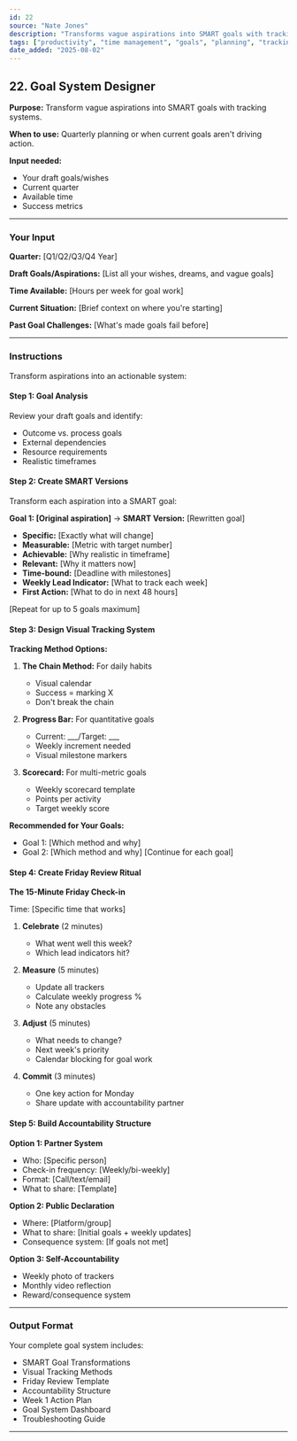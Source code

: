 ```yaml
---
id: 22
source: "Nate Jones"
description: "Transforms vague aspirations into SMART goals with tracking systems."
tags: ["productivity", "time management", "goals", "planning", "tracking"]
date_added: "2025-08-02"
---
```


## 22\. Goal System Designer

**Purpose:** Transform vague aspirations into SMART goals with tracking systems.

**When to use:** Quarterly planning or when current goals aren't driving action.

**Input needed:**

* Your draft goals/wishes  
* Current quarter  
* Available time  
* Success metrics

---

### **Your Input**

**Quarter:** \[Q1/Q2/Q3/Q4 Year\]

**Draft Goals/Aspirations:** \[List all your wishes, dreams, and vague goals\]

**Time Available:** \[Hours per week for goal work\]

**Current Situation:** \[Brief context on where you're starting\]

**Past Goal Challenges:** \[What's made goals fail before\]

---

### **Instructions**

Transform aspirations into an actionable system:

#### **Step 1: Goal Analysis**

Review your draft goals and identify:

* Outcome vs. process goals  
* External dependencies  
* Resource requirements  
* Realistic timeframes

#### **Step 2: Create SMART Versions**

Transform each aspiration into a SMART goal:

**Goal 1: \[Original aspiration\]** → **SMART Version:** \[Rewritten goal\]

* **Specific:** \[Exactly what will change\]  
* **Measurable:** \[Metric with target number\]  
* **Achievable:** \[Why realistic in timeframe\]  
* **Relevant:** \[Why it matters now\]  
* **Time-bound:** \[Deadline with milestones\]  
* **Weekly Lead Indicator:** \[What to track each week\]  
* **First Action:** \[What to do in next 48 hours\]

\[Repeat for up to 5 goals maximum\]

#### **Step 3: Design Visual Tracking System**

**Tracking Method Options:**

1. **The Chain Method:** For daily habits

   * Visual calendar  
   * Success \= marking X  
   * Don't break the chain  
2. **Progress Bar:** For quantitative goals

   * Current: \_\_\_/Target: \_\_\_  
   * Weekly increment needed  
   * Visual milestone markers  
3. **Scorecard:** For multi-metric goals

   * Weekly scorecard template  
   * Points per activity  
   * Target weekly score

**Recommended for Your Goals:**

* Goal 1: \[Which method and why\]  
* Goal 2: \[Which method and why\] \[Continue for each goal\]

#### **Step 4: Create Friday Review Ritual**

**The 15-Minute Friday Check-in**

Time: \[Specific time that works\]

1. **Celebrate** (2 minutes)

   * What went well this week?  
   * Which lead indicators hit?  
2. **Measure** (5 minutes)

   * Update all trackers  
   * Calculate weekly progress %  
   * Note any obstacles  
3. **Adjust** (5 minutes)

   * What needs to change?  
   * Next week's priority  
   * Calendar blocking for goal work  
4. **Commit** (3 minutes)

   * One key action for Monday  
   * Share update with accountability partner

#### **Step 5: Build Accountability Structure**

**Option 1: Partner System**

* Who: \[Specific person\]  
* Check-in frequency: \[Weekly/bi-weekly\]  
* Format: \[Call/text/email\]  
* What to share: \[Template\]

**Option 2: Public Declaration**

* Where: \[Platform/group\]  
* What to share: \[Initial goals \+ weekly updates\]  
* Consequence system: \[If goals not met\]

**Option 3: Self-Accountability**

* Weekly photo of trackers  
* Monthly video reflection  
* Reward/consequence system

---

### **Output Format**

Your complete goal system includes:

* SMART Goal Transformations  
* Visual Tracking Methods  
* Friday Review Template  
* Accountability Structure  
* Week 1 Action Plan  
* Goal System Dashboard  
* Troubleshooting Guide

---